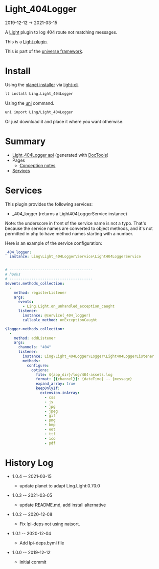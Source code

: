 Light_404Logger
===========
2019-12-12 -> 2021-03-15



A [Light](https://github.com/lingtalfi/Light) plugin to log 404 route not matching messages.

This is a [Light plugin](https://github.com/lingtalfi/Light/blob/master/doc/pages/plugin.md).

This is part of the [universe framework](https://github.com/karayabin/universe-snapshot).


Install
==========
Using the [planet installer](https://github.com/lingtalfi/Light_PlanetInstaller) via [light-cli](https://github.com/lingtalfi/Light_Cli)
```bash
lt install Ling.Light_404Logger
```

Using the [uni](https://github.com/lingtalfi/universe-naive-importer) command.
```bash
uni import Ling/Light_404Logger
```

Or just download it and place it where you want otherwise.






Summary
===========
- [Light_404Logger api](https://github.com/lingtalfi/Light_404Logger/blob/master/doc/api/Ling/Light_404Logger.md) (generated with [DocTools](https://github.com/lingtalfi/DocTools))
- Pages
    - [Conception notes](https://github.com/lingtalfi/Light_404Logger/blob/master/doc/pages/conception-notes.md)
- [Services](#services)    






Services
=========


This plugin provides the following services:

- _404_logger (returns a Light404LoggerService instance)


Note: the underscore in front of the service name is not a typo. That's because the service names
are converted to object methods, and it's not permitted in php to have method names starting with a number. 



Here is an example of the service configuration:

```yaml
_404_logger:
  instance: Ling\Light_404Logger\Service\Light404LoggerService


# --------------------------------------
# hooks
# --------------------------------------
$events.methods_collection:
  -
    method: registerListener
    args:
      events:
        - Ling.Light.on_unhandled_exception_caught
      listener:
        instance: @service(_404_logger)
        callable_method: onExceptionCaught

$logger.methods_collection:
  -
    method: addListener
    args:
      channels: "404"
      listener:
        instance: Ling\Light_404Logger\Logger\Light404LoggerListener
        methods:
          configure:
            options:
              file: ${app_dir}/log/404-assets.log
              format: [{channel}]: {dateTime} -- {message}
              expand_array: true
              keepOnlyIf:
                extension.inArray:
                  - css
                  - js
                  - jpg
                  - jpeg
                  - gif
                  - png
                  - bmp
                  - eot
                  - ttf
                  - ico
                  - pdf
```




History Log
=============

- 1.0.4 -- 2021-03-15

    - update planet to adapt Ling.Light:0.70.0
  
- 1.0.3 -- 2021-03-05

    - update README.md, add install alternative

- 1.0.2 -- 2020-12-08

    - Fix lpi-deps not using natsort.

- 1.0.1 -- 2020-12-04

    - Add lpi-deps.byml file

- 1.0.0 -- 2019-12-12

    - initial commit